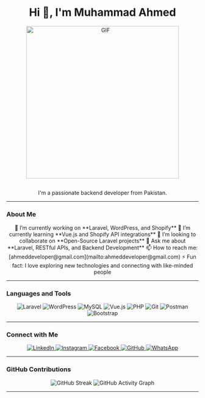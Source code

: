<h1 align="center">Hi 👋, I'm Muhammad Ahmed</h1>

<p align="center">
  <img src="https://camo.githubusercontent.com/cd878ec5a6b9314e5d2862b8f5f6e934ef657572f93e650c569aa3499937eebd/68747470733a2f2f6d656469612e67697068792e636f6d2f6d656469612f4650626e53687131683149533546517950442f67697068792e676966" alt="GIF" width="400"/>
</p>

<h2 align="center">
  <span>
    <p align="center">
      <span id="animated-text"></span>
    </p>
  </span>
</h2>

<p align="center">I'm a passionate backend developer from Pakistan.</p>

---

### **About Me**
<p align="center">
  🔭 I’m currently working on **Laravel, WordPress, and Shopify**  
  🌱 I’m currently learning **Vue.js and Shopify API integrations**  
  👯 I’m looking to collaborate on **Open-Source Laravel projects**  
  💬 Ask me about **Laravel, RESTful APIs, and Backend Development**  
  📫 How to reach me: [ahmeddeveloper@gmail.com](mailto:ahmeddeveloper@gmail.com)  
  ⚡ Fun fact: I love exploring new technologies and connecting with like-minded people  
</p>

---

### **Languages and Tools**
<p align="center">
  <img src="https://img.shields.io/badge/Laravel-FF2D20?style=flat&logo=laravel&logoColor=white" alt="Laravel"/>
  <img src="https://img.shields.io/badge/WordPress-21759B?style=flat&logo=wordpress&logoColor=white" alt="WordPress"/>
  <img src="https://img.shields.io/badge/MySQL-4479A1?style=flat&logo=mysql&logoColor=white" alt="MySQL"/>
  <img src="https://img.shields.io/badge/Vue.js-4FC08D?style=flat&logo=vue.js&logoColor=white" alt="Vue.js"/>
  <img src="https://img.shields.io/badge/PHP-777BB4?style=flat&logo=php&logoColor=white" alt="PHP"/>
  <img src="https://img.shields.io/badge/Git-F05032?style=flat&logo=git&logoColor=white" alt="Git"/>
  <img src="https://img.shields.io/badge/Postman-FF6C37?style=flat&logo=postman&logoColor=white" alt="Postman"/>
  <img src="https://img.shields.io/badge/Bootstrap-563D7C?style=flat&logo=bootstrap&logoColor=white" alt="Bootstrap"/>
</p>

---

### **Connect with Me**
<p align="center">
  <a href="https://www.linkedin.com/in/mahmed1011/?originalSubdomain=pk" target="_blank">
    <img src="https://img.shields.io/badge/LinkedIn-0077B5?style=flat&logo=linkedin&logoColor=white" alt="LinkedIn"/>
  </a>
  <a href="https://www.instagram.com/ahmi_rajpoot1011/" target="_blank">
    <img src="https://img.shields.io/badge/Instagram-E4405F?style=flat&logo=instagram&logoColor=white" alt="Instagram"/>
  </a>
  <a href="https://www.facebook.com/profile.php?id=100022122034419" target="_blank">
    <img src="https://img.shields.io/badge/Facebook-1877F2?style=flat&logo=facebook&logoColor=white" alt="Facebook"/>
  </a>
  <a href="https://github.com/mahmed1011" target="_blank">
    <img src="https://img.shields.io/badge/GitHub-181717?style=flat&logo=github&logoColor=white" alt="GitHub"/>
  </a>
  <a href="https://api.whatsapp.com/send?phone=923136756624" target="_blank">
    <img src="https://img.shields.io/badge/WhatsApp-25D366?style=flat&logo=whatsapp&logoColor=white" alt="WhatsApp"/>
  </a>
</p>

---

### **GitHub Contributions**
<p align="center">
  <img src="https://github-readme-streak-stats.herokuapp.com/?user=mahmed1011&theme=radical" alt="GitHub Streak"/>
  <img src="https://activity-graph.herokuapp.com/graph?username=mahmed1011&theme=radical" alt="GitHub Activity Graph"/>
</p>

---

<script>
const texts = [
  "I'm a Web Designer.",
  "I'm a Laravel Developer.",
  "I'm a WordPress Developer.",
  "I'm a Shopify Developer.",
  "I'm a Freelancer."
];
let index = 0;
const textElement = document.getElementById("animated-text");

function typeWriter() {
  let text = texts[index];
  let typeIndex = 0;

  const typing = setInterval(() => {
    if (typeIndex < text.length) {
      textElement.innerHTML += text[typeIndex];
      typeIndex++;
    } else {
      clearInterval(typing);
      setTimeout(() => deleteText(text), 1500);
    }
  }, 100);
}

function deleteText(text) {
  let deleteIndex = text.length;

  const deleting = setInterval(() => {
    if (deleteIndex > 0) {
      textElement.innerHTML = text.substring(0, deleteIndex - 1);
      deleteIndex--;
    } else {
      clearInterval(deleting);
      index = (index + 1) % texts.length;
      setTimeout(typeWriter, 500);
    }
  }, 50);
}

setTimeout(typeWriter, 1000);
</script>
